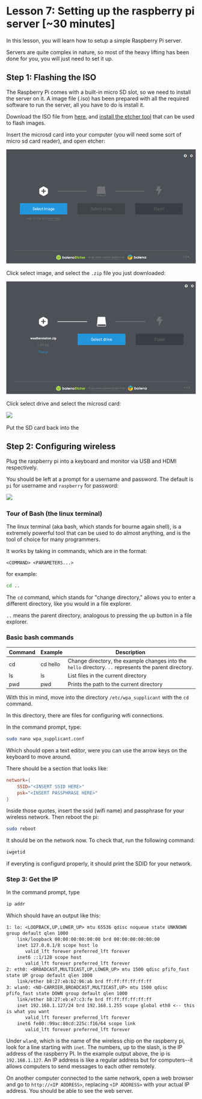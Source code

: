 # Lesson 7: Setting up the raspberry pi server [~30 minutes]

In this lesson, you will learn how to setup a simple Raspberry Pi server.

Servers are quite complex in nature, so most of the heavy lifting has been done
for you, you will just need to set it up.

## Step 1: Flashing the ISO
The Raspberry Pi comes with a built-in micro SD slot, so we need to install the server on it.
A image file (.iso) has been prepared with all the required software to run the server,
all you have to do is install it.

Download the ISO file from [here](https://github.com/russelltg/weatherstation/releases/download/v0.1/weatherstation.zip), and [install the etcher tool](https://www.balena.io/etcher/) that
can be used to flash images.

Insert the microsd card into your computer (you will need some sort of micro sd card reader), and open etcher:

![](images/Etcher.png)

Click select image, and select the `.zip` file you just downloaded:

![](images/EtcherSelect.png)

Click select drive and select the microsd card:

![](images/EtcherSelDrive.png)

Put the SD card back into the 

## Step 2: Configuring wireless

Plug the raspberry pi into a keyboard and
monitor via USB and HDMI respectively.

You should be left at a prompt for a username and
password. The default is `pi` for username and
`raspberry` for password:

![](IMAGHERE)

### Tour of Bash (the linux terminal)

The linux terminal (aka bash, which stands for bourne again shell), is a extremely powerful tool
that can be used to do almost anything, and is the 
tool of choice for many programmers.

It works by taking in commands, which are in the format:

```
<COMMAND> <PARAMETERS...>
```

for example:

```bash
cd ..
```

The `cd` command, which stands for "change directory,"
allows you to enter a different directory, like you would in 
a file explorer.

`..` means the parent directory, analogous to pressing the up button in
a file explorer. 

### Basic bash commands

| Command | Example  | Description |
| ------- | -------- | ----------- |
| cd      | cd hello | Change directory, the example changes into the `hello` directory. `..` represents the parent directory. |
| ls      | ls       | List files in the current directory |
| pwd     | pwd      | Prints the path to the current directory |


With this in mind, move into the directory `/etc/wpa_supplicant` with the `cd` command.

In this directory, there are files for configuring wifi connections. 

In the command prompt, type:

```bash
sudo nano wpa_supplicant.conf
```

Which should open a text editor, were you can use the arrow keys on the keyboard to move around.

There should be a section that looks like:

```conf
network={
    SSID="<INSERT SSID HERE>"
    psk="<INSERT PASSPHRASE HERE>"
}
```

Inside those quotes, insert the ssid (wifi name) and passphrase for your wireless network. Then reboot the pi:

```bash
sudo reboot
```

It should be on the network now. To check that, run the following command:

```bash
iwgetid
```

if everyting is configurd properly, it should print the SDID for your network.

### Step 3: Get the IP

In the command prompt, type

```bash
ip addr
```

Which should have an output like this:

```
1: lo: <LOOPBACK,UP,LOWER_UP> mtu 65536 qdisc noqueue state UNKNOWN group default qlen 1000
    link/loopback 00:00:00:00:00:00 brd 00:00:00:00:00:00
    inet 127.0.0.1/8 scope host lo
       valid_lft forever preferred_lft forever
    inet6 ::1/128 scope host 
       valid_lft forever preferred_lft forever
2: eth0: <BROADCAST,MULTICAST,UP,LOWER_UP> mtu 1500 qdisc pfifo_fast state UP group default qlen 1000
    link/ether b8:27:eb:b2:96:ab brd ff:ff:ff:ff:ff:ff
3: wlan0: <NO-CARRIER,BROADCAST,MULTICAST,UP> mtu 1500 qdisc pfifo_fast state DOWN group default qlen 1000
    link/ether b8:27:eb:e7:c3:fe brd ff:ff:ff:ff:ff:ff
    inet 192.168.1.127/24 brd 192.168.1.255 scope global eth0 <-- this is what you want
       valid_lft forever preferred_lft forever
    inet6 fe80::99ac:80cd:225c:f16/64 scope link 
       valid_lft forever preferred_lft forever

```

Under `wlan0`, which is the name of the wireless chip on the raspberry pi, look for a line starting with `inet`. The numbers, up to the slash, is the 
IP address of the raspberry PI. In the example output above, the ip is `192.168.1.127`. An IP address is like a regular address but for computers--it allows computers to send messages to each other remotely.

On another computer connected to the same network, open a web browser and go to `http://<IP ADDRESS>`, replacing `<IP ADDRESS>` with your actual IP address. You should be able to see the web server.
